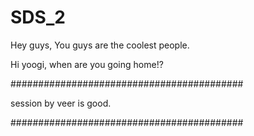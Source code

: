 # SDS_2
Hey guys, You guys are the coolest people.

Hi yoogi, when are you going home!?

##########################################

session by veer is good.

##########################################
